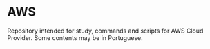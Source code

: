 # AWS
Repository intended for study, commands and scripts for AWS Cloud Provider. Some contents may be in Portuguese.